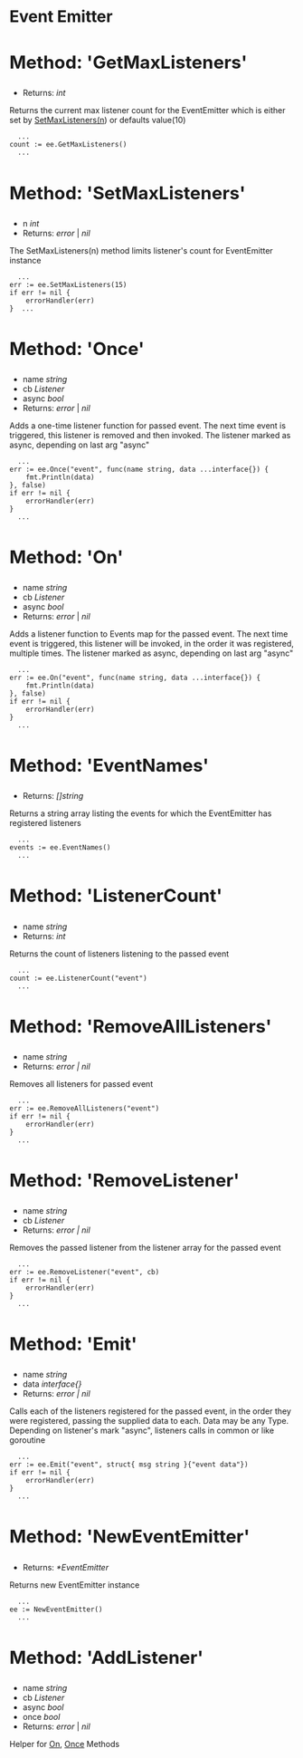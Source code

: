 **<h1>Event Emitter</h1>**

## **<h2>Method: 'GetMaxListeners'</h2>**

- Returns: _int_

<span >Returns the current max listener count for the EventEmitter which is either set by [SetMaxListeners(n](#h2method-setmaxlistenersh2)) or defaults value(10)</span>

```golang
  ...
count := ee.GetMaxListeners()
  ...
```

## **<h2>Method: 'SetMaxListeners'</h2>**

- n _int_
- Returns: _error_ | _nil_

<span>The SetMaxListeners(n) method limits listener's count for EventEmitter instance</span>

```golang
  ...
err := ee.SetMaxListeners(15)
if err != nil {
	errorHandler(err)
}  ...
```

## **<h2>Method: 'Once'</h2>**

- name _string_
- cb _Listener_
- async _bool_
- Returns: _error_ | _nil_

<span>Adds a one-time listener function for passed event. The next time event is triggered, this listener is removed and then invoked. The listener marked as async, depending on last arg "async"</span>

```golang
  ...
err := ee.Once("event", func(name string, data ...interface{}) {
	fmt.Println(data)
}, false)
if err != nil {
	errorHandler(err)
}
  ...
```

## **<h2>Method: 'On'</h2>**

- name _string_
- cb _Listener_
- async _bool_
- Returns: _error_ | _nil_

<span>Adds a listener function to Events map for the passed event. The next time event is triggered, this listener will be invoked, in the order it was registered, multiple times. The listener marked as async, depending on last arg "async"</span>

```golang
  ...
err := ee.On("event", func(name string, data ...interface{}) {
	fmt.Println(data)
}, false)
if err != nil {
	errorHandler(err)
}
  ...
```

## **<h2>Method: 'EventNames'</h2>**

- Returns: _[]string_

<span >Returns a string array listing the events for which the EventEmitter has registered listeners</span>

```golang
  ...
events := ee.EventNames()
  ...
```

## **<h2>Method: 'ListenerCount'</h2>**

- name _string_
- Returns: _int_

<span >Returns the count of listeners listening to the passed event</span>

```golang
  ...
count := ee.ListenerCount("event")
  ...
```

## **<h2>Method: 'RemoveAllListeners'</h2>**

- name _string_
- Returns: _error | nil_

<span >Removes all listeners for passed event</span>

```golang
  ...
err := ee.RemoveAllListeners("event")
if err != nil {
	errorHandler(err)
}
  ...
```

## **<h2>Method: 'RemoveListener'</h2>**

- name _string_
- cb _Listener_
- Returns: _error | nil_

<span >Removes the passed listener from the listener array for the passed event</span>

```golang
  ...
err := ee.RemoveListener("event", cb)
if err != nil {
	errorHandler(err)
}
  ...
```

## **<h2>Method: 'Emit'</h2>**

- name _string_
- data _interface{}_
- Returns: _error | nil_

<span >Calls each of the listeners registered for the passed event, in the order they were registered, passing the supplied data to each. Data may be any Type. Depending on listener's mark "async", listeners calls in common or like goroutine</span>

```golang
  ...
err := ee.Emit("event", struct{ msg string }{"event data"})
if err != nil {
	errorHandler(err)
}
  ...
```

## **<h2>Method: 'NewEventEmitter'</h2>**

- Returns: _\*EventEmitter_

<span >Returns new EventEmitter instance</span>

```golang
  ...
ee := NewEventEmitter()
  ...
```

## **<h2>Method: 'AddListener'</h2>**

- name _string_
- cb _Listener_
- async _bool_
- once _bool_
- Returns: _error_ | _nil_

<span >Helper for [On](#h2method-onh2), [Once](#h2method-onceh2) Methods</span>

